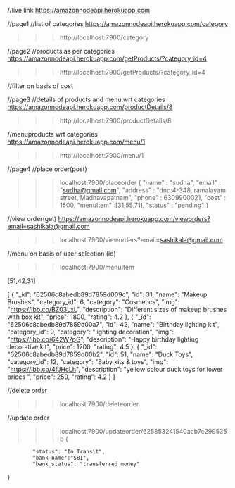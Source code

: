 //live link
https://amazonnodeapi.herokuapp.com


//page1
//list of categories
https://amazonnodeapi.herokuapp.com/category
>>>http://localhost:7900/category



//page2
//products as per categories
https://amazonnodeapi.herokuapp.com/getProducts/?category_id=4
>>>http://localhost:7900/getProducts/?category_id=4


//filter on basis of cost



//page3
//details of products and menu wrt categories
https://amazonnodeapi.herokuapp.com/productDetails/8
>>>http://localhost:7900/productDetails/8


//menuproducts wrt categories
https://amazonnodeapi.herokuapp.com/menu/1
>>>http://localhost:7900/menu/1


//page4
//place order(post)
>>>localhost:7900/placeorder
{
    "name" : "sudha",
    "email" : "sudha@gmail.com",
    "address" : "dno:4-348, ramalayam street, Madhavapatnam",
    "phone" : 6309900021,
    "cost" : 1500,
    "menuItem" :[31,55,71],
    "status" : "pending"
}



//view order(get)
https://amazonnodeapi.herokuapp.com/vieworders?email=sashikala@gmail.com
>>>localhost:7900/vieworders?email=sashikala@gmail.com


//menu on basis of user selection (id)
>>>localhost:7900/menuItem

[51,42,31]

[
    {
        "_id": "62506c8abedb89d7859d009c",
        "id": 31,
        "name": "Makeup Brushes",
        "category_id": 6,
        "category": "Cosmetics",
        "img": "https://ibb.co/BZ03LxL",
        "description": "Different sizes of makeup brushes with box kit",
        "price": 1800,
        "rating": 4.2
    },
    {
        "_id": "62506c8abedb89d7859d00a7",
        "id": 42,
        "name": "Birthday lighting kit",
        "category_id": 9,
        "category": "lighting decoration",
        "img": "https://ibb.co/642W7pG",
        "description": "Happy birthday lighting decorative kit",
        "price": 1200,
        "rating": 4.5
    },
    {
        "_id": "62506c8abedb89d7859d00b2",
        "id": 51,
        "name": "Duck Toys",
        "category_id": 12,
        "category": "Baby kits & toys",
        "img": "https://ibb.co/4fJHcLh",
        "description": "yellow colour duck toys for lower prices ",
        "price": 250,
        "rating": 4.2
    }
]


//delete order
>>>localhost:7900/deleteorder


//update order
>>>localhost:7900/updateorder/625853241540acb7c299535b
{
    
            "status": "In Transit",
            "bank_name":"SBI",
            "bank_status": "transferred money"
}